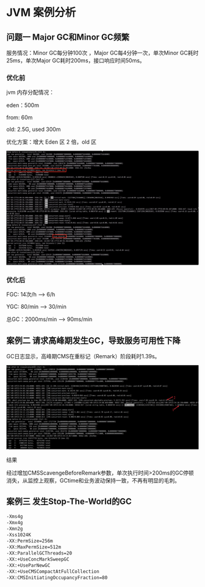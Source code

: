 # JVM 案例分析

## 问题一 Major GC和Minor GC频繁

服务情况：Minor GC每分钟100次 ，Major GC每4分钟一次，单次Minor GC耗时25ms，单次Major GC耗时200ms，接口响应时间50ms。

### 优化前

jvm 内存分配情况：

eden：500m

from: 60m

old: 2.5G, used 300m

优化方案：增大 Eden 区 2 倍，old 区

![img](../typ-pic/1470cba5.png)

### 优化后

FGC: 14次/h --> 6/h

YGC: 80/min --> 30/min

总GC：2000ms/min  --> 90ms/min

## 案例二 请求高峰期发生GC，导致服务可用性下降

GC日志显示，高峰期CMS在重标记（Remark）阶段耗时1.39s。

![img](../typ-pic/ee8d24f9.png)

结果

经过增加CMSScavengeBeforeRemark参数，单次执行时间>200ms的GC停顿消失，从监控上观察，GCtime和业务波动保持一致，不再有明显的毛刺。

## 案例三 发生Stop-The-World的GC







```
-Xms4g 
-Xmx4g 
-Xmn2g 
-Xss1024K 
-XX:PermSize=256m 
-XX:MaxPermSize=512m 
-XX:ParallelGCThreads=20 
-XX:+UseConcMarkSweepGC 
-XX:+UseParNewGC 
-XX:+UseCMSCompactAtFullCollection 
-XX:CMSInitiatingOccupancyFraction=80

```


